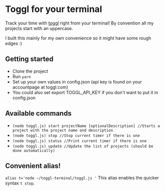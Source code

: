 # Toggl for your terminal

Track your time with [toggl](https://www.toggl.com) right from your terminal! By convention all my projects start with an uppercase. 

I built this mainly for my own convenience so it might have some rough edges :)

## Getting started

*   Clone the project
*   Run `yarn`
*   Set up your own values in config.json (api key is found on your accountpage at toggl.com)
*   You could also set export TOGGL_API_KEY if you don't want to put it in config.json

## Available commands

*   `(node toggl.js) start projectName [optionalDescription] //Starts a project with the project name and description`
*   `(node toggl.js) stop //Stop current timer if there is one`
*   `(node toggl.js) status //Print current timer if there is one`
*   `(node toggl.js) update //Update the list of projects (should be done automatically)`

## Convenient alias!

`alias t='node ~/toggl-terminal/toggl.js '`
This alias enables the quicker syntax `t stop`.

